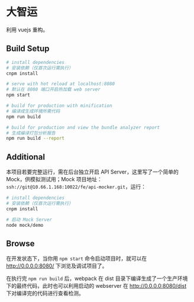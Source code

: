 # 大智运
利用 vuejs 重构。

## Build Setup

``` bash
# install dependencies
# 安装依赖（仅首次运行需执行）
cnpm install

# serve with hot reload at localhost:8080
# 默认在 8080 端口开启热加载 web server
npm start

# build for production with minification
# 编译成生成环境所需代码
npm run build

# build for production and view the bundle analyzer report
# 生成编译打包分析报告
npm run build --report
```

## Additional
本项目若要完整运行，需在后台独立开启 API Server，这里写了一个简单的 Mock，供模拟测试用；Mock 项目地址：`ssh://git@10.66.1.168:10022/fe/api-mocker.git`，运行：

``` bash
# install dependencies
# 安装依赖（仅首次运行需执行）
cnpm install

# 启动 Mock Server
node mock/demo
```

## Browse
在开发状态下，当你用 `npm start` 命令启动项目时，就可以在 <http://0.0.0.0:8080/> 下浏览及调试项目了。

在执行完 `npm run build` 后，webpack 在 dist 目录下编译生成了一个生产环境下的最终代码，此时也可以利用启动的 webserver 在 <http://0.0.0.0:8080/dist> 下对编译完的代码进行查看检测。
